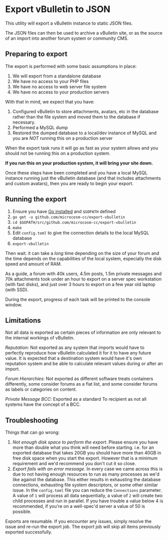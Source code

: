 Export vBulletin to JSON
========================

This utility will export a vBulletin instance to static JSON files.

The JSON files can then be used to archive a vBulletin site, or as the source of an import into another forum system or community CMS.

Preparing to export
-------------------

The export is performed with some basic assumptions in place:

1. We will export from a standalone database
2. We have no access to your PHP files
3. We have no access to web server file system
4. We have no access to your production servers

With that in mind, we expect that you have:

1. Configured vBulletin to store attachments, avatars, etc in the database rather than the file system and moved them to the database if necessary.
2. Performed a MySQL dump
3. Restored the dumped database to a local/dev instance of MySQL and you are *NOT* running this on a production server

When the export task runs it will go as fast as your system allows and you should not be running this on a production system.

**If you run this on your production system, it will bring your site down.**

Once these steps have been completed and you have a local MySQL instance running just the vBulletin database (and that includes attachments and custom avatars), then you are ready to begin your export.

Running the export
------------------

1. Ensure you have [Go installed](http://golang.org/doc/install) and `$GOPATH` defined
2. `go get -u github.com/microcosm-cc/export-vbulletin`
3. `cd $GOPATH/src/github.com/microcosm-cc/export-vbulletin`
4. `make`
5. Edit `config.toml` to give the connection details to the local MySQL database
5. `export-vbulletin`

Then wait. it can take a *long* time depending on the size of your forum and the time depends on the capabilities of the local system, especially the disk speed and amount of RAM.

As a guide, a forum with 40k users, 4.5m posts, 1.5m private messages and 70k attachments took under an hour to export on a server spec workstation (with fast disks), and just over 3 hours to export on a few year old laptop (with SSD).

During the export, progress of each task will be printed to the console window.

Limitations
-----------

Not all data is exported as certain pieces of information are only relevant to the internal workings of vBulletin.

*Reputation*: Not exported as any system that imports would have to perfectly reproduce how vBulletin calculated it for it to have any future value. It is expected that a destination system would have it's own reputation system and be able to calculate relevant values during or after an import.

*Forum Hierarchies*: Not exported as different software treats containers differently, some consider forums as a flat list, and some consider forums as labels or categories on content.

*Private Message BCC*: Exported as a standard To recipient as not all systems have the concept of a BCC.

Troubleshooting
---------------

Things that can go wrong:

1. *Not enough disk space to perform the export*. Please ensure you have more than double what you think will need before starting. i.e. for an exported database that takes 20GB you should have more than 40GB in free disk space when you start the export. However that is a minimum requirement and we'd recommend you don't cut it so close.
2. *Export fails with an error message*. In every case we came across this is due to not having enough resources to run as many processes as we'd like against the database. This either results in exhausting the database connections, exhausting file system descriptors, or some other similar issue. In the `config.toml` file you can reduce the `Connections` parameter. A value of `1` will process all data sequentially, a value of `2` will create two child processes and run in parallel. If you have trouble a value below 4 is recommended, if you're on a well-spec'd server a value of 50 is possible.

Exports are resumable. If you encounter any issues, simply resolve the issue and re-run the export job. The export job will skip all items previously exported successfully.

